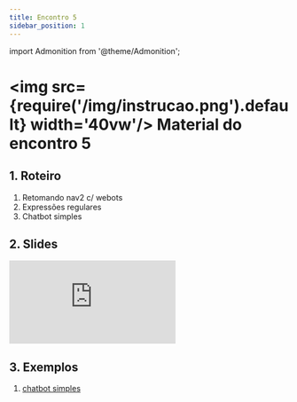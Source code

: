 ```yaml
---
title: Encontro 5
sidebar_position: 1
---
```

import Admonition from '@theme/Admonition';

# <img src={require('/img/instrucao.png').default} width='40vw'/> Material do encontro 5

## 1. Roteiro 
1. Retomando nav2 c/ webots
2. Expressões regulares
3. Chatbot simples

## 2. Slides 

<div style={{ textAlign: 'center' }}>
    <iframe 
        style={{
            display: 'block',
            margin: 'auto',
            width: '100%',
            height: '50vh',
        }}
        src="https://slides.com/rodrigomangoninicola/m8-ec-encontro-5/fullscreen"
        frameborder="0" 
        allowFullScreen>
    </iframe>
</div>

## 3. Exemplos
1. [chatbot
   simples](https://github.com/rmnicola/m8-ec-encontros/tree/main/exemplos/encontro5/src/chatbot)
